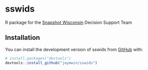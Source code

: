 
# sswids

<!-- badges: start -->
<!-- badges: end -->

R package for the [Snapshot Wisconsin](https://dnr.wisconsin.gov/topic/research/projects/snapshot) Decision Support Team

## Installation

You can install the development version of sswids from [GitHub](https://github.com/) with:

``` r
# install.packages("devtools")
devtools::install_github("jaymwin/sswids")
```
